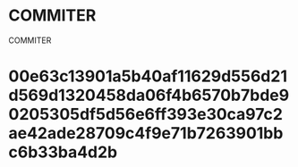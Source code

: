 # COMMITER
COMMITER






# 00e63c13901a5b40af11629d556d21d569d1320458da06f4b6570b7bde90205305df5d56e6ff393e30ca97c2ae42ade28709c4f9e71b7263901bbc6b33ba4d2b
